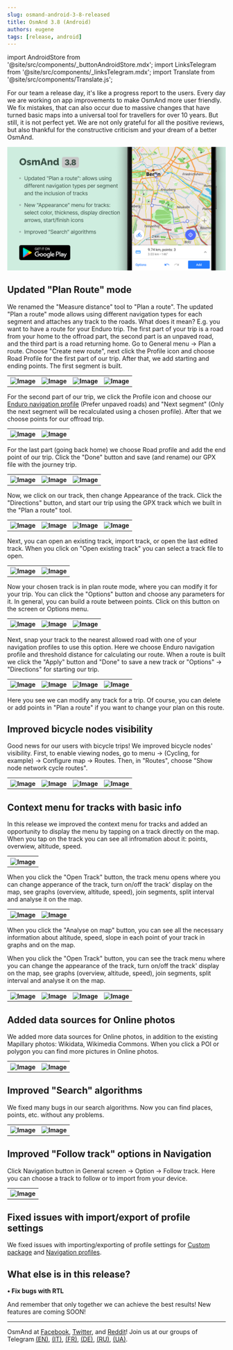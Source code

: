 ```yaml
---
slug: osmand-android-3-8-released
title: OsmAnd 3.8 (Android)
authors: eugene
tags: [release, android]
---
```

import AndroidStore from '@site/src/components/_buttonAndroidStore.mdx';
import LinksTelegram from '@site/src/components/_linksTelegram.mdx';
import Translate from '@site/src/components/Translate.js';

For our team a release day, it's like a progress report to the users.
Every day we are working on app improvements to make OsmAnd more user friendly. We fix mistakes, that can also occur due to massive changes that have turned basic maps into a universal tool for travellers for over 10 years.
But still, it is not perfect yet. We are not only grateful for all the positive reviews, but also thankful for the constructive criticism and your dream of a better OsmAnd.

![Release android 3-80](./Android3-8.png)

<!--truncate-->

## Updated "Plan Route" mode

We renamed the "Measure distance" tool to "Plan a route". The updated "Plan a route" mode allows using different navigation types for each segment and attaches any track to the roads. What does it mean?
E.g. you want to have a route for your Enduro trip. The first part of your trip is a road from your home to the offroad part, the second part is an unpaved road, and the third part is a road returning home.
Go to General menu → Plan a route. Choose "Create new route", next click the Profile icon and choose Road Profile for the first part of our trip. After that, we add starting and ending points. The first segment is built.

<table class="blogimage">
  <tr>
    <th><img src={require('./1.jpg').default} alt="Image"/></th>
    <th><img src={require('./2.jpg').default} alt="Image"/></th>
    <th><img src={require('./3.jpg').default} alt="Image"/></th>
    <th><img src={require('./5.jpg').default} alt="Image"/></th>
      </tr>
</table> 


For the second part of our trip, we click the Profile icon and choose our <a href="https://osmand.net/features/navigation-profiles">Enduro navigation profile</a> (Prefer unpaved roads) and "Next segment" (Only the next segment will be recalculated using a chosen profile). After that we choose points for our offroad trip.

<table class="blogimage">
  <tr>
    <th><img src={require('./6.jpg').default} alt="Image"/></th>
    <th><img src={require('./7.jpg').default} alt="Image"/></th>
      </tr>
</table> 


For the last part (going back home) we choose Road profile and add the end point of our trip. Click the "Done" button and save (and rename) our GPX file with the journey trip.

<table class="blogimage">
  <tr>
    <th><img src={require('./8.jpg').default} alt="Image"/></th>
    <th><img src={require('./9.jpg').default} alt="Image"/></th>
    <th><img src={require('./10.jpg').default} alt="Image"/></th>
      </tr>
</table> 


Now, we click on our track, then change Appearance of the track. Click the "Directions" button, and start our trip using the GPX track which we built in the "Plan a route" tool.

<table class="blogimage">
  <tr>
    <th><img src={require('./11.jpg').default} alt="Image"/></th>
    <th><img src={require('./12.jpg').default} alt="Image"/></th>
    <th><img src={require('./13.jpg').default} alt="Image"/></th>
    <th><img src={require('./14.jpg').default} alt="Image"/></th>
      </tr>
</table> 


Next, you can open an existing track, import track, or open the last edited track.
When you click on "Open existing track" you can select a track file to open.

<table class="blogimage">
  <tr>
    <th><img src={require('./31.jpg').default} alt="Image"/></th>
    <th><img src={require('./32.jpg').default} alt="Image"/></th>
      </tr>
</table> 


Now your chosen track is in plan route mode, where you can modify it for your trip. You can click the "Options" button and choose any parameters for it.
In general, you can build a route between points. Click on this button on the screen or Options menu.

<table class="blogimage">
  <tr>
    <th><img src={require('./33.jpg').default} alt="Image"/></th>
    <th><img src={require('./39.jpg').default} alt="Image"/></th>
    <th><img src={require('./34.jpg').default} alt="Image"/></th>
      </tr>
</table> 


Next, snap your track to the nearest allowed road with one of your navigation profiles to use this option. Here we choose Enduro navigation profile and threshold distance for calculating our route.
When a route is built we click the "Apply" button and "Done" to save a new track or "Options" → "Directions" for starting our trip.

<table class="blogimage">
  <tr>
    <th><img src={require('./35.jpg').default} alt="Image"/></th>
    <th><img src={require('./36.jpg').default} alt="Image"/></th>
    <th><img src={require('./37.jpg').default} alt="Image"/></th>
    <th><img src={require('./38.jpg').default} alt="Image"/></th>
      </tr>
</table> 

Here you see we can modify any track for a trip. Of course, you can delete or add points in "Plan a route" if you want to change your plan on this route.

## Improved bicycle nodes visibility

Good news for our users with bicycle trips! We improved bicycle nodes' visibility. First, to enable viewing nodes, go to menu → <Translate android="yes" id="configure_profile" /> (Cycling, for example) → Configure map → Routes. Then, in "Routes", choose "Show node network cycle routes".

<table class="blogimage">
  <tr>
    <th><img src={require('./15.jpg').default} alt="Image"/></th>
    <th><img src={require('./16.jpg').default} alt="Image"/></th>
    <th><img src={require('./17.jpg').default} alt="Image"/></th>
    <th><img src={require('./18.jpg').default} alt="Image"/></th>
      </tr>
</table> 


## Context menu for tracks with basic info

In this release we improved the context menu for tracks and added an opportunity to display the menu by tapping on a track directly on the map.
When you tap on the track you can see all infromation about it: points, overwiew, altitude, speed.

<table class="blogimage">
  <tr>
    <th><img src={require('./19.jpg').default} alt="Image"/></th>
      </tr>
</table> 


When you click the "Open Track" button, the track menu opens where you can change apperance of the track, turn on/off the track' display on the map, see graphs (overview, altitude, speed), join segments, split interval and analyse it on the map.

<table class="blogimage">
  <tr>
    <th><img src={require('./20.jpg').default} alt="Image"/></th>
    <th><img src={require('./21.jpg').default} alt="Image"/></th>
      </tr>
</table> 


When you click the "Analyse on map" button, you can see all the necessary information about altitude, speed, slope in each point of your track in graphs and on the map.

When you click the "Open Track" button, you can see the track menu where you can change the appearance of the track, turn on/off the track' display on the map, see graphs (overview, altitude, speed), join segments, split interval and analyse it on the map.

<table class="blogimage">
  <tr>
    <th><img src={require('./22.jpg').default} alt="Image"/></th>
    <th><img src={require('./23.jpg').default} alt="Image"/></th>
    <th><img src={require('./24.jpg').default} alt="Image"/></th>
    <th><img src={require('./25.jpg').default} alt="Image"/></th>
      </tr>
</table> 


## Added data sources for Online photos

We added more data sources for Online photos, in addition to the existing Mapillary photos: Wikidata, Wikimedia Commons. When you click a POI or polygon you can find more pictures in Online photos.

<table class="blogimage">
  <tr>
    <th><img src={require('./29.jpg').default} alt="Image"/></th>
    <th><img src={require('./30.jpg').default} alt="Image"/></th>
      </tr>
</table> 



## Improved "Search" algorithms

We fixed many bugs in our search algorithms. Now you can find places, points, etc. without any problems.

<table class="blogimage">
  <tr>
    <th><img src={require('./26.jpg').default} alt="Image"/></th>
    <th><img src={require('./27.jpg').default} alt="Image"/></th>
      </tr>
</table> 


## Improved "Follow track" options in Navigation

Click Navigation button in General screen → Option → Follow track. Here you can choose a track to follow or to import from your device.

<table class="blogimage">
  <tr>
    <th><img src={require('./28.jpg').default} alt="Image"/></th>
      </tr>
</table> 


## Fixed issues with import/export of profile settings

We fixed issues with importing/exporting of profile settings for <a href="https://osmand.net/features/custom-package">Custom package</a> and <a href="https://osmand.net/features/navigation-profiles">Navigation profiles</a>.

## What else is in this release?

<b>• Fix bugs with RTL</b>

And remember that only together we can achieve the best results!
New features are coming SOON!

____________________________ 

OsmAnd at <a href="https://www.facebook.com/osmandapp/">Facebook</a>, <a href="https://www.twitter.com/osmandapp/">Twitter</a>, and <a href="https://www.reddit.com/r/OsmAnd/">Reddit</a>!
Join us at our groups of Telegram <a href="https://t.me/OsmAndMaps">(EN)</a>, <a href="https://t.me/itosmand">(IT)</a>,  <a href="https://t.me/frosmand">(FR)</a>, <a href="https://t.me/deosmand">(DE)</a>, <a href="https://t.me/ruosmand">(RU)</a>, <a href="https://t.me/uaosmand">(UA)</a>.



<LinksTelegram/>
<AndroidStore/>